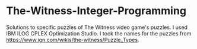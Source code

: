 # The-Witness-Integer-Programming
Solutions to specific puzzles of The Witness video game's puzzles. I used IBM ILOG CPLEX Optimization Studio. I took the names for the puzzles from https://www.ign.com/wikis/the-witness/Puzzle_Types.
